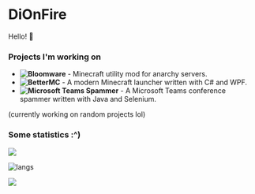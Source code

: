 # DiOnFire

Hello! 👋

### Projects I'm working on

- **![Bloomware](https://github.com/TheBreakery/Bloomware)** - Minecraft utility mod for anarchy servers.
- **![BetterMC](https://github.com/DiOnFire/BetterMC)** - A modern Minecraft launcher written with C# and WPF.
- **![Microsoft Teams Spammer](https://github.com/DiOnFire/MicrosoftTeamsSpammer)** - A Microsoft Teams conference spammer written with Java and Selenium.

(currently working on random projects lol)

### Some statistics :^)

![](https://github-readme-stats.vercel.app/api?username=dionfire&count_private=true&theme=dracula&show_icons=true&include_all_commits=true)

![langs](https://github-readme-stats.vercel.app/api/top-langs/?username=dionfire&layout=compact&langs_count=10&exclude_repo=MathHelper&theme=dracula)

![](https://komarev.com/ghpvc/?username=DiOnFire&color=7421af)
